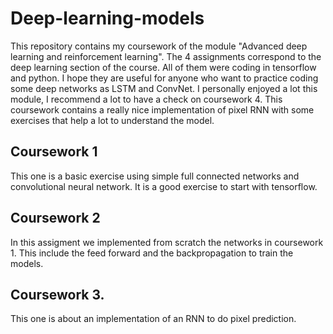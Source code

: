 # Deep-learning-models

This repository contains my coursework of the module "Advanced deep learning and reinforcement learning". The 4 assignments correspond to the deep learning section of the course. All of them were coding in tensorflow and python. I hope they are useful for anyone who want to practice coding some deep networks as LSTM and ConvNet. I personally enjoyed a lot this module, I recommend a lot to have a check on coursework 4. This coursework contains a really nice implementation of pixel RNN with some exercises that help a lot to understand the model.

## Coursework 1
This one is a basic exercise using simple full connected networks and convolutional neural network. It is a good exercise to start with tensorflow.

## Coursework 2
In this assigment we implemented from scratch the networks in coursework 1. This include the feed forward and the backpropagation to train the models.

## Coursework 3.
This one is about an implementation of an RNN to do pixel prediction. 

